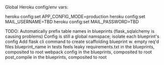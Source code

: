 Global Heroku config/env vars:

  heroku config:set APP_CONFIG_MODE=production
  heroku config:set MAIL_USERNAME=TBD
  heroku config:set MAIL_PASSWORD=TBD


TODO:
  Automatically prefix table names in blueprints (flask_sqlalchemy is causing problems)
  Config is still a global namspace; isolate each blueprint's config
  Add flask cli command to create scaffolding blueprint w. empty req'd files
  blueprint_name in tests feels leaky
  requirements.txt in the blueprints, composited to root
  webpack config in the blueprints, composited to root
  post_compile in the blueprints, composited to root
